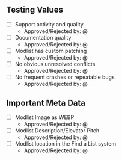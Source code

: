 ## Testing Values

- [ ] Support activity and quality
  - Approved/Rejected by: @
- [ ] Documentation quality
  - Approved/Rejected by: @
- [ ] Modlist has custom patching
  - Approved/Rejected by: @
- [ ] No obvious unresolved conflicts
  - Approved/Rejected by: @
- [ ] No frequent crashes or repeatable bugs
  - Approved/Rejected by: @
     
## Important Meta Data

- [ ] Modlist Image as WEBP
  - Approved/Rejected by: @
- [ ] Modlist Description/Elevator Pitch
  - Approved/Rejected by: @
- [ ] Modlist location in the Find a List system
  - Approved/Rejected by: @

